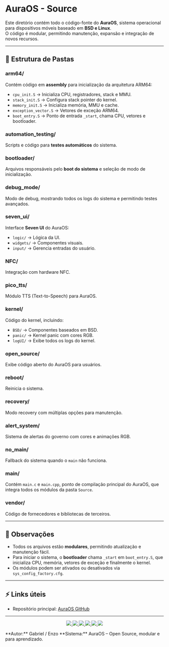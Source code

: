 # AuraOS - Source

Este diretório contém todo o código-fonte do **AuraOS**, sistema operacional para dispositivos móveis baseado em **BSD e Linux**.  
O código é modular, permitindo manutenção, expansão e integração de novos recursos.

---

## 📂 Estrutura de Pastas

### arm64/
Contém código em **assembly** para inicialização da arquitetura ARM64:
- `cpu_init.S` → Inicializa CPU, registradores, stack e MMU.
- `stack_init.S` → Configura stack pointer do kernel.
- `memory_init.S` → Inicializa memória, MMU e cache.
- `exception_vector.S` → Vetores de exceção ARM64.
- `boot_entry.S` → Ponto de entrada `_start`, chama CPU, vetores e bootloader.

### automation_testing/
Scripts e código para **testes automáticos** do sistema.

### bootloader/
Arquivos responsáveis pelo **boot do sistema** e seleção de modo de inicialização.

### debug_mode/
Modo de debug, mostrando todos os logs do sistema e permitindo testes avançados.

### seven_ui/
Interface **Seven UI** do AuraOS:
- `logic/` → Lógica da UI.
- `widgets/` → Componentes visuais.
- `input/` → Gerencia entradas do usuário.

### NFC/
Integração com hardware NFC.

### pico_tts/
Módulo TTS (Text-to-Speech) para AuraOS.

### kernel/
Código do kernel, incluindo:
- `BSD/` → Componentes baseados em BSD.
- `panic/` → Kernel panic com cores RGB.
- `logUI/` → Exibe todos os logs do kernel.

### open_source/
Exibe código aberto do AuraOS para usuários.

### reboot/
Reinicia o sistema.

### recovery/
Modo recovery com múltiplas opções para manutenção.

### alert_system/
Sistema de alertas do governo com cores e animações RGB.

### no_main/
Fallback do sistema quando o `main` não funciona.

### main/
Contém `main.c` e `main.cpp`, ponto de compilação principal do AuraOS, que integra todos os módulos da pasta `Source`.

### vendor/
Código de fornecedores e bibliotecas de terceiros.

---

## 📌 Observações

- Todos os arquivos estão **modulares**, permitindo atualização e manutenção fácil.  
- Para iniciar o sistema, o **bootloader** chama `_start` em `boot_entry.S`, que inicializa CPU, memória, vetores de exceção e finalmente o kernel.  
- Os módulos podem ser ativados ou desativados via `sys_config_factory.cfg`.

---

## ⚡ Links úteis

- Repositório principal: [AuraOS GitHub](https://github.com/enzogabryelbezerra2018-ui/auraOS-)

---
<p align="center">
  <a href="https://github.com/enzogabryelbezerra2018-ui/auraOS-" target="_blank">
    <img src="https://img.shields.io/badge/🌐_Repositório-AuraOS-0A0A0A?style=for-the-badge&logo=github&logoColor=white" />
  </a>
  <a href="https://github.com/enzogabryelbezerra2018-ui/auraOS-/tree/main/Source" target="_blank">
    <img src="https://img.shields.io/badge/📂_Código_Fonte-Source-111111?style=for-the-badge&logo=codeium&logoColor=00FFFF" />
  </a>
  <a href="https://github.com/enzogabryelbezerra2018-ui/auraOS-/releases" target="_blank">
    <img src="https://img.shields.io/badge/⬇️_Baixar_Versão-Latest-1A1A1A?style=for-the-badge&logo=download&logoColor=00FF88" />
  </a>
  <a href="https://github.com/enzogabryelbezerra2018-ui/auraOS-/wiki" target="_blank">
    <img src="https://img.shields.io/badge/📖_Documentação-Wiki-111111?style=for-the-badge&logo=readthedocs&logoColor=00CFFF" />
  </a>
  <a href="https://github.com/enzogabryelbezerra2018-ui/auraOS-/issues" target="_blank">
    <img src="https://img.shields.io/badge/🐞_Reportar_Bug-Issues-1A1A1A?style=for-the-badge&logo=bugsnag&logoColor=FF3366" />
  </a>
  <a href="https://github.com/enzogabryelbezerra2018-ui" target="_blank">
    <img src="https://img.shields.io/badge/👨‍💻_Desenvolvedor-Enzo_Gabriel-000000?style=for-the-badge&logo=github&logoColor=FFFFFF" />
  </a>
</p>
**Autor:** Gabriel / Enzo  
**Sistema:** AuraOS – Open Source, modular e para aprendizado.
